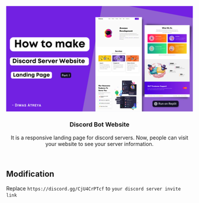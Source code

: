<center>
  <img src="website.png">
  <br>
  <h3>Discord Bot Website</h3>
  <p>It is a responsive landing page for discord servers. Now, people can visit your website to see your server information.</p><br>
</center>

## Modification
Replace `https://discord.gg/CjU4CrPTcf` to `your discord server invite link`
